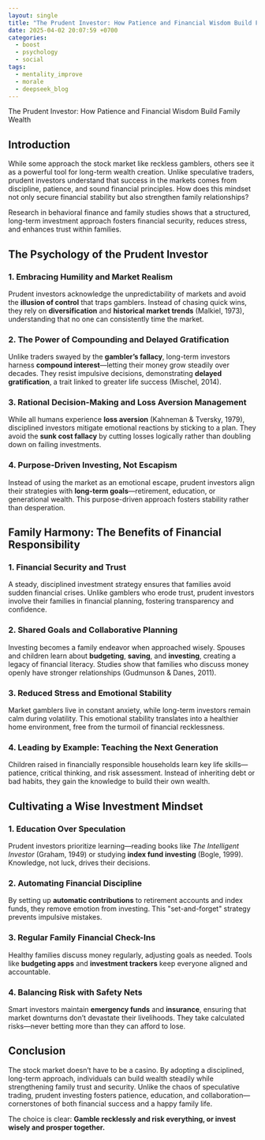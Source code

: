 ```yaml
---
layout: single
title: "The Prudent Investor: How Patience and Financial Wisdom Build Family Wealth"
date: 2025-04-02 20:07:59 +0700
categories:
  - boost
  - psychology
  - social
tags:
  - mentality_improve
  - morale
  - deepseek_blog
---  
```


The Prudent Investor: How Patience and Financial Wisdom Build Family Wealth  

## **Introduction**  

While some approach the stock market like reckless gamblers, others see it as a powerful tool for long-term wealth creation. Unlike speculative traders, prudent investors understand that success in the markets comes from discipline, patience, and sound financial principles. How does this mindset not only secure financial stability but also strengthen family relationships?  

Research in behavioral finance and family studies shows that a structured, long-term investment approach fosters financial security, reduces stress, and enhances trust within families.  

## **The Psychology of the Prudent Investor**  

### **1. Embracing Humility and Market Realism**  
Prudent investors acknowledge the unpredictability of markets and avoid the **illusion of control** that traps gamblers. Instead of chasing quick wins, they rely on **diversification** and **historical market trends** (Malkiel, 1973), understanding that no one can consistently time the market.  

### **2. The Power of Compounding and Delayed Gratification**  
Unlike traders swayed by the **gambler’s fallacy**, long-term investors harness **compound interest**—letting their money grow steadily over decades. They resist impulsive decisions, demonstrating **delayed gratification**, a trait linked to greater life success (Mischel, 2014).  

### **3. Rational Decision-Making and Loss Aversion Management**  
While all humans experience **loss aversion** (Kahneman & Tversky, 1979), disciplined investors mitigate emotional reactions by sticking to a plan. They avoid the **sunk cost fallacy** by cutting losses logically rather than doubling down on failing investments.  

### **4. Purpose-Driven Investing, Not Escapism**  
Instead of using the market as an emotional escape, prudent investors align their strategies with **long-term goals**—retirement, education, or generational wealth. This purpose-driven approach fosters stability rather than desperation.  

## **Family Harmony: The Benefits of Financial Responsibility**  

### **1. Financial Security and Trust**  
A steady, disciplined investment strategy ensures that families avoid sudden financial crises. Unlike gamblers who erode trust, prudent investors involve their families in financial planning, fostering transparency and confidence.  

### **2. Shared Goals and Collaborative Planning**  
Investing becomes a family endeavor when approached wisely. Spouses and children learn about **budgeting**, **saving**, and **investing**, creating a legacy of financial literacy. Studies show that families who discuss money openly have stronger relationships (Gudmunson & Danes, 2011).  

### **3. Reduced Stress and Emotional Stability**  
Market gamblers live in constant anxiety, while long-term investors remain calm during volatility. This emotional stability translates into a healthier home environment, free from the turmoil of financial recklessness.  

### **4. Leading by Example: Teaching the Next Generation**  
Children raised in financially responsible households learn key life skills—patience, critical thinking, and risk assessment. Instead of inheriting debt or bad habits, they gain the knowledge to build their own wealth.  

## **Cultivating a Wise Investment Mindset**  

### **1. Education Over Speculation**  
Prudent investors prioritize learning—reading books like *The Intelligent Investor* (Graham, 1949) or studying **index fund investing** (Bogle, 1999). Knowledge, not luck, drives their decisions.  

### **2. Automating Financial Discipline**  
By setting up **automatic contributions** to retirement accounts and index funds, they remove emotion from investing. This "set-and-forget" strategy prevents impulsive mistakes.  

### **3. Regular Family Financial Check-Ins**  
Healthy families discuss money regularly, adjusting goals as needed. Tools like **budgeting apps** and **investment trackers** keep everyone aligned and accountable.  

### **4. Balancing Risk with Safety Nets**  
Smart investors maintain **emergency funds** and **insurance**, ensuring that market downturns don’t devastate their livelihoods. They take calculated risks—never betting more than they can afford to lose.  

## **Conclusion**  

The stock market doesn’t have to be a casino. By adopting a disciplined, long-term approach, individuals can build wealth steadily while strengthening family trust and security. Unlike the chaos of speculative trading, prudent investing fosters patience, education, and collaboration—cornerstones of both financial success and a happy family life.  

The choice is clear: **Gamble recklessly and risk everything, or invest wisely and prosper together.**
